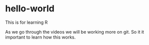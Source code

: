 # hello-world
This is for learning R

As we go through the videos we will be working more on git.
So it it important to learn how this works.
